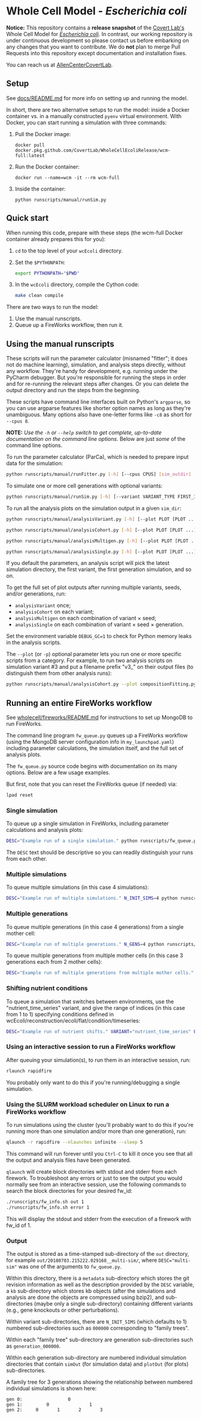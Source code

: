 # Whole Cell Model - *Escherichia coli*

**Notice:** This repository contains a **release snapshot** of the [Covert Lab's](https://www.covert.stanford.edu/) Whole Cell Model for [*Escherichia coli*](https://en.wikipedia.org/wiki/Escherichia_coli). In contrast, our working repository is under continuous development so please contact us before embarking on any changes that you want to contribute. We do **not** plan to merge Pull Requests into this repository except documentation and installation fixes.

You can reach us at [AllenCenterCovertLab](mailto:allencentercovertlab@gmail.com).


## Setup

See [docs/README.md](docs/README.md) for more info on setting up and running the model.

In short, there are two alternative setups to run the model: inside a Docker container vs. in a manually constructed `pyenv` virtual environment.  With Docker, you can start running a simulation with three commands:
1.  Pull the Docker image:
    ```shell script
    docker pull docker.pkg.github.com/CovertLab/WholeCellEcoliRelease/wcm-full:latest
    ```
1. Run the Docker container:
    ```shell script
    docker run --name=wcm -it --rm wcm-full
    ```
1. Inside the container:
    ```shell script
    python runscripts/manual/runSim.py
    ```

## Quick start

When running this code, prepare with these steps (the wcm-full Docker container already prepares this for you):

1. `cd` to the top level of your `wcEcoli` directory.
2. Set the `$PYTHONPATH`:

   ```bash
   export PYTHONPATH="$PWD"
   ```

3. In the `wcEcoli` directory, compile the Cython code:

   ```bash
   make clean compile
   ```


There are two ways to run the model:

   1. Use the manual runscripts.
   2. Queue up a FireWorks workflow, then run it.


## Using the manual runscripts

These scripts will run the parameter calculator (misnamed "fitter"; it does not do machine learning), simulation, and analysis steps directly, without any workflow. They're handy for development, e.g. running under the PyCharm debugger. But you're responsible for running the steps in order and for re-running the relevant steps after changes.
Or you can delete the output directory and run the steps from the beginning.

These scripts have command line interfaces built on Python's `argparse`, so you can use argparse features like shorter option names as long as they're unambiguous. Many options also have one-letter forms like `-c8` as short for `--cpus 8`.

**NOTE:** _Use the `-h` or `--help` switch to get complete, up-to-date documentation on the command line options._ Below are just _some_ of the command line options.


To run the parameter calculator (ParCa), which is needed to prepare input data for the simulation:
```bash
python runscripts/manual/runFitter.py [-h] [--cpus CPUS] [sim_outdir]
```

To simulate one or more cell generations with optional variants:

```bash
python runscripts/manual/runSim.py [-h] [--variant VARIANT_TYPE FIRST_INDEX LAST_INDEX] [--generations GENERATIONS] [--seed SEED] [sim_dir]
```

To run all the analysis plots on the simulation output in a given `sim_dir`:

```bash
python runscripts/manual/analysisVariant.py [-h] [--plot PLOT [PLOT ...]] [--cpus CPUS] [sim_dir]

python runscripts/manual/analysisCohort.py [-h] [--plot PLOT [PLOT ...]] [--cpus CPUS] [--variant_index VARIANT_INDEX] [sim_dir]

python runscripts/manual/analysisMultigen.py [-h] [--plot PLOT [PLOT ...]] [--cpus CPUS] [--variant_index VARIANT_INDEX] [--seed SEED] [sim_dir]

python runscripts/manual/analysisSingle.py [-h] [--plot PLOT [PLOT ...]] [--cpus CPUS] [--variant_index VARIANT_INDEX] [--seed SEED] [--generation GENERATION] [--daughter DAUGHTER] [sim_dir]
```

If you default the parameters, an analysis script will pick the latest simulation directory, the first variant, the first generation simulation, and so on.

To get the full set of plot outputs after running multiple variants, seeds, and/or
generations, run:
* `analysisVariant` once;
* `analysisCohort` on each variant;
* `analysisMultigen` on each combination of variant × seed;
* `analysisSingle` on each combination of variant × seed × generation.

Set the environment variable `DEBUG_GC=1` to check for Python memory leaks in the analysis scripts.

The `--plot` (or `-p`) optional parameter lets you run one or more specific scripts from a category. For example, to run two analysis scripts on simulation variant #3 and put a filename prefix "v3_" on their output files (to distinguish them from other analysis runs):

```bash
python runscripts/manual/analysisCohort.py --plot compositionFitting.py figure2e.py --variant_index 3 --output_prefix v3_
```


## Running an entire FireWorks workflow

See [wholecell/fireworks/README.md](wholecell/fireworks/README.md) for instructions to set up MongoDB to run FireWorks.

The command line program `fw_queue.py` queues up a FireWorks workflow (using the
MongoDB server configuration info in `my_launchpad.yaml`) including parameter
calculations, the simulation itself, and the full set of analysis plots.

The `fw_queue.py` source code begins with documentation on its many options. Below are a few usage examples.

But first, note that you can reset the FireWorks queue (if needed) via:

```bash
lpad reset
```

### Single simulation

To queue up a single simulation in FireWorks, including parameter calculations and analysis plots:

```bash
DESC="Example run of a single simulation." python runscripts/fw_queue.py
```

The `DESC` text should be descriptive so you can readily distinguish your runs from each other.

### Multiple simulations

To queue multiple simulations (in this case 4 simulations):

```bash
DESC="Example run of multiple simulations." N_INIT_SIMS=4 python runscripts/fw_queue.py
```

### Multiple generations

To queue multiple generations (in this case 4 generations) from a single mother cell:

```bash
DESC="Example run of multiple generations." N_GENS=4 python runscripts/fw_queue.py
```

To queue multiple generations from multiple mother cells (in this case 3 generations each from 2 mother cells):

```bash
DESC="Example run of multiple generations from multiple mother cells." N_GENS=3 N_INIT_SIMS=2 python runscripts/fw_queue.py
```

### Shifting nutrient conditions

To queue a simulation that switches between environments, use the "nutrient_time_series" variant, and give the range of indices (in this case from 1 to 1) specifying conditions defined in wcEcoli/reconstruction/ecoli/flat/condition/timeseries:

```bash
DESC="Example run of nutrient shifts." VARIANT="nutrient_time_series" FIRST_VARIANT_INDEX=1 LAST_VARIANT_INDEX=1 python runscripts/fw_queue.py
```

### Using an interactive session to run a FireWorks workflow

After queuing your simulation(s), to run them in an interactive session, run:

```bash
rlaunch rapidfire
```

You probably only want to do this if you're running/debugging a single simulation.

### Using the SLURM workload scheduler on Linux to run a FireWorks workflow

To run simulations using the cluster (you'll probably want to do this if you're running more than one simulation and/or more than one generation), run:

```bash
qlaunch -r rapidfire --nlaunches infinite --sleep 5
```

This command will run forever until you `Ctrl-C` to kill it once you see that all the output and analysis files have been generated.

`qlaunch` will create block directories with stdout and stderr from each firework.  To troubleshoot any errors or just to see the output you would normally see from an interactive session, use the following commands to search the block directories for your desired fw_id:
```bash
./runscripts/fw_info.sh out 1
./runscripts/fw_info.sh error 1
```
This will display the stdout and stderr from the execution of a firework with fw_id of 1.


### Output

The output is stored as a time-stamped sub-directory of the `out` directory, for example `out/20180703.215222.029168__multi-sim/`, where `DESC="multi-sim"` was one of the arguments to `fw_queue.py`.

Within this directory, there is a `metadata` sub-directory which stores the git revision information as well as the description provided by the `DESC` variable, a `kb` sub-directory which stores kb objects (after the simulations and analysis are done the objects are compressed using bzip2), and sub-directories (maybe only a single sub-directory) containing different variants (e.g., gene knockouts or other perturbations).

Within variant sub-directories, there are `N_INIT_SIMS` (which defaults to 1) numbered sub-directories such as `000000` corresponding to "family trees".

Within each "family tree" sub-directory are generation sub-directories such as `generation_000000`.

Within each generation sub-directory are numbered individual simulation directories that contain `simOut` (for simulation data) and `plotOut` (for plots) sub-directories.

A family tree for 3 generations showing the relationship between numbered individual simulations is shown here:

```
gen 0:                 0
gen 1:         0               1
gen 2:     0       1       2       3
```

